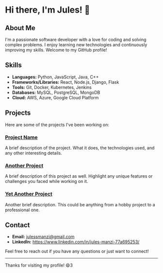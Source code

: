 # Hi there, I'm Jules! 👋

## About Me
I'm a passionate software developer with a love for coding and solving complex problems. I enjoy learning new technologies and continuously improving my skills. Welcome to my GitHub profile!

## Skills
- **Languages:** Python, JavaScript, Java, C++
- **Frameworks/Libraries:** React, Node.js, Django, Flask
- **Tools:** Git, Docker, Kubernetes, Jenkins
- **Databases:** MySQL, PostgreSQL, MongoDB
- **Cloud:** AWS, Azure, Google Cloud Platform

## Projects
Here are some of the projects I've been working on:

### [Project Name](https://github.com/julesmanzi/project-name)
A brief description of the project. What it does, the technologies used, and any other interesting details.

### [Another Project](https://github.com/julesmanzi/another-project)
A brief description of this project as well. Highlight any unique features or challenges you faced while working on it.

### [Yet Another Project](https://github.com/julesmanzi/yet-another-project)
Another brief description. This could be anything from a hobby project to a professional one.

## Contact
- **Email:** julessmanzi@gmail.com
- **LinkedIn:** https://www.linkedin.com/in/jules-manzi-77a695253/

Feel free to reach out if you have any questions or just want to connect!

---

Thanks for visiting my profile! 😄3
